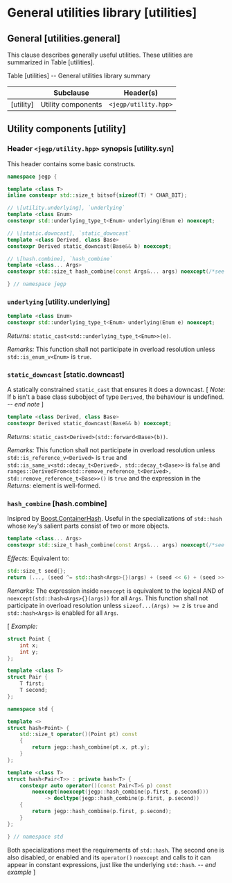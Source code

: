 # General utilities library \[utilities]

## General \[utilities.general]

This clause describes generally useful utilities.
These utilities are summarized in Table \[utilities].

Table \[utilities] -- General utilities library summary

|            | Subclause          | Header(s)            |
| ---------- | ------------------ | -------------------- |
| \[utility] | Utility components | `<jegp/utility.hpp>` |

## Utility components \[utility]

### Header `<jegp/utility.hpp>` synopsis \[utility.syn]

This header contains some basic constructs.

```C++
namespace jegp {

template <class T>
inline constexpr std::size_t bitsof{sizeof(T) * CHAR_BIT};

// \[utility.underlying], `underlying`
template <class Enum>
constexpr std::underlying_type_t<Enum> underlying(Enum e) noexcept;

// \[static.downcast], `static_downcast`
template <class Derived, class Base>
constexpr Derived static_downcast(Base&& b) noexcept;

// \[hash.combine], `hash_combine`
template <class... Args>
constexpr std::size_t hash_combine(const Args&... args) noexcept(/*see below*/);

} // namespace jegp
```

### `underlying` \[utility.underlying]

```C++
template <class Enum>
constexpr std::underlying_type_t<Enum> underlying(Enum e) noexcept;
```
_Returns:_ `static_cast<std::underlying_type_t<Enum>>(e)`.

_Remarks:_ This function shall not participate in overload resolution
unless `std::is_enum_v<Enum>` is `true`.

### `static_downcast` \[static.downcast]

A statically constrained `static_cast`
that ensures it does a downcast.
\[ _Note:_ If `b` isn't a base class subobject of type `Derived`,
the behaviour is undefined. -- _end note_ ]

```C++
template <class Derived, class Base>
constexpr Derived static_downcast(Base&& b) noexcept;
```
_Returns:_ `static_cast<Derived>(std::forward<Base>(b))`.

_Remarks:_ This function shall not participate in overload resolution
unless `std::is_reference_v<Derived>` is `true` and
`std::is_same_v<std::decay_t<Derived>, std::decay_t<Base>>` is `false` and
`ranges::DerivedFrom<std::remove_reference_t<Derived>,
std::remove_reference_t<Base>>()` is `true` and
the expression in the _Returns:_ element is well-formed.

### `hash_combine` \[hash.combine]

Insipred by [Boost.ContainerHash].
Useful in the specializations of `std::hash`
whose `Key`'s salient parts consist of two or more objects.

[Boost.ContainerHash]:
https://www.boost.org/doc/libs/release/doc/html/hash.html

```C++
template <class... Args>
constexpr std::size_t hash_combine(const Args&... args) noexcept(/*see below*/);
```
_Effects:_ Equivalent to:
```C++
std::size_t seed{};
return (..., (seed ^= std::hash<Args>{}(args) + (seed << 6) + (seed >> 2)));
```
_Remarks:_ The expression inside `noexcept` is equivalent to
the logical AND of `noexcept(std::hash<Args>{}(args))` for all `Args`.
This function shall not participate in overload resolution
unless `sizeof...(Args) >= 2` is `true` and
`std::hash<Args>` is enabled for all `Args`.

\[ _Example:_
```C++
struct Point {
    int x;
    int y;
};

template <class T>
struct Pair {
    T first;
    T second;
};

namespace std {

template <>
struct hash<Point> {
    std::size_t operator()(Point pt) const
    {
        return jegp::hash_combine(pt.x, pt.y);
    }
};

template <class T>
struct hash<Pair<T>> : private hash<T> {
    constexpr auto operator()(const Pair<T>& p) const
        noexcept(noexcept(jegp::hash_combine(p.first, p.second)))
            -> decltype(jegp::hash_combine(p.first, p.second))
    {
        return jegp::hash_combine(p.first, p.second);
    }
};

} // namespace std
```
Both specializations meet the requirements of `std::hash`.
The second one is also disabled,
or enabled and its `operator()` `noexcept`
and calls to it can appear in constant expressions,
just like the underlying `std::hash`. -- _end example_ ]
